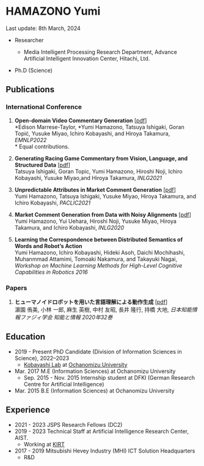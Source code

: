 # HAMAZONO Yumi
Last update: 8th March, 2024
- Researcher
  - Media Intelligent Processing Research Department,  Advance Artificial Intelligent Innovation Center, Hitachi, Ltd.
     
- Ph.D (Science)

## Publications
### International Conference
1. **Open-domain Video Commentary Generation** \[[pdf](https://preview.aclanthology.org/emnlp-22-ingestion/2022.emnlp-main.495.pdf)\]  
\*Edison Marrese-Taylor, \*Yumi Hamazono, Tatsuya Ishigaki, Goran Topić, Yusuke Miyao, Ichiro Kobayashi, and Hiroya Takamura, *EMNLP2022*  
\* Equal contributions.  

2. **Generating Racing Game Commentary from Vision, Language, and Structured Data** \[[pdf](https://aclanthology.org/2021.inlg-1.11.pdf)\]  
Tatsuya Ishigaki, Goran Topic, Yumi Hamazono, Hiroshi Noji, Ichiro Kobayashi, Yusuke Miyao,and Hiroya Takamura, *INLG2021*  

3. **Unpredictable Attributes in Market Comment Generation** \[[pdf](https://aclanthology.org/2021.paclic-1.23.pdf)\]  
Yumi Hamazono, Tatsuya Ishigaki, Yusuke Miyao, Hiroya Takamura, and Ichiro Kobayashi, *PACLIC2021*  

4. **Market Comment Generation from Data with Noisy Alignments** \[[pdf](https://aclanthology.org/2020.inlg-1.21.pdf)\]  
Yumi Hamazono, Yui Uehara,  Hiroshi Noji, Yusuke Miyao, Hiroya Takamura, and Ichiro Kobayashi, *INLG2020*  

5. **Learning the Correspondence between Distributed Semantics of Words and Robot’s Action**  
Yumi Hamazono, Ichiro Kobayashi, Hideki Asoh, Daichi Mochihashi, Muhanmmad Attamimi, Tomoaki Nakamura, and Takayuki Nagai, *Workshop on Machine Learning Methods for High-Level Cognitive Capabilities in Robotics 2016*

### Papers
1. **ヒューマノイドロボットを用いた言語理解による動作生成** \[[pdf](https://www.jstage.jst.go.jp/article/jsoft/32/1/32_632/_pdf/-char/ja)\]  
濵園 侑美, 小林 一郎, 麻生 英樹, 中村 友昭, 長井 隆行, 持橋 大地, *日本知能情報ファジィ学会 知能と情報 2020年32巻*

## Education
- 2019 - Present PhD Candidate (Division of Information Sciences in Science), 2022–2023
  - [Kobayashi Lab](https://www.koba.is.ocha.ac.jp/kobalab/) at [Ochanomizu University](https://www.ocha.ac.jp/)   
- Mar. 2017 M.E (Information Sciences) at Ochanomizu University
  - Sep. 2015 - Nov. 2015 Internship student at DFKI (German Research Centre for Artificial Intelligence)
- Mar. 2015 B.E (Information Sciences) at Ochanomizu University

## Experience
- 2021 - 2023 JSPS Research Fellows (DC2)
- 2019 - 2023 Technical Staff at Artificial Intelligence Research Center, AIST.
  - Working at [KIRT](https://aistairc.github.io/plu/)
- 2017 - 2019 Mitsubishi Hevey Industry (MHI) ICT Solution Headquarters
  - R&D 
